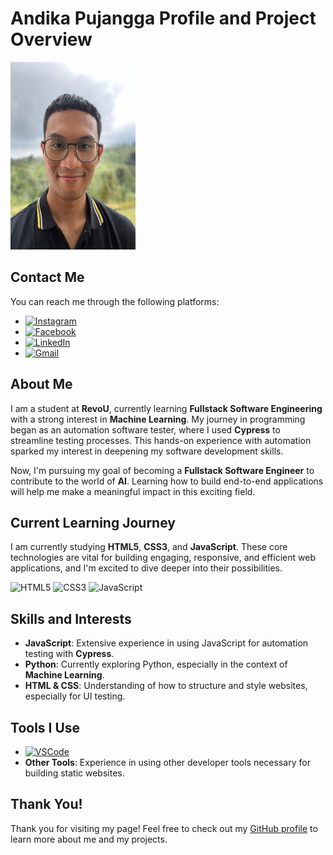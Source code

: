 # Andika Pujangga Profile and Project Overview

<!-- ![Your Name's Photo](./Picture/me.jpeg) Replace with your image link -->
<img src="./Picture/me.jpeg" alt="Andika's Photo" width="200" height="300"> <!-- Adjust the width and height as needed -->


## Contact Me
You can reach me through the following platforms:
- [![Instagram](https://img.shields.io/badge/Instagram-@dikko_pujangga-833AB4?logo=instagram&logoColor=white)](https://instagram.com/dikko_pujangga)
- [![Facebook](https://img.shields.io/badge/Facebook-AndikaPujangga-1877F2?logo=facebook&logoColor=white)](https://facebook.com/muhamadandikapujangga)
- [![LinkedIn](https://img.shields.io/badge/LinkedIn-Andika%20Safri-0A66C2?logo=linkedin&logoColor=white)](https://linkedin.com/in/andika-safri)
- [![Gmail](https://img.shields.io/badge/Email-andika.saf3%40gmail.com-D14836?logo=gmail&logoColor=white)](mailto:andika.saf3@gmail.com)

## About Me

I am a student at **RevoU**, currently learning **Fullstack Software Engineering** with a strong interest in **Machine Learning**. My journey in programming began as an automation software tester, where I used **Cypress** to streamline testing processes. This hands-on experience with automation sparked my interest in deepening my software development skills.

Now, I'm pursuing my goal of becoming a **Fullstack Software Engineer** to contribute to the world of **AI**. Learning how to build end-to-end applications will help me make a meaningful impact in this exciting field.

## Current Learning Journey

I am currently studying **HTML5**, **CSS3**, and **JavaScript**. These core technologies are vital for building engaging, responsive, and efficient web applications, and I'm excited to dive deeper into their possibilities.

![HTML5](https://img.shields.io/badge/HTML5-E34F26?logo=html5&logoColor=white)
![CSS3](https://img.shields.io/badge/CSS3-1572B6?logo=css3&logoColor=white)
![JavaScript](https://img.shields.io/badge/JavaScript-F7DF1E?logo=javascript&logoColor=black)

## Skills and Interests

- **JavaScript**: Extensive experience in using JavaScript for automation testing with **Cypress**.
- **Python**: Currently exploring Python, especially in the context of **Machine Learning**.
- **HTML & CSS**: Understanding of how to structure and style websites, especially for UI testing.

## Tools I Use

- [![VSCode](https://img.shields.io/badge/VSCode-0078D4?logo=visual-studio-code&logoColor=white)](https://code.visualstudio.com/)
- **Other Tools**: Experience in using other developer tools necessary for building static websites.

## Thank You!
Thank you for visiting my page! Feel free to check out my [GitHub profile](https://github.com/andikasafri) to learn more about me and my projects.
